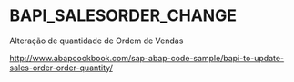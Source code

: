 # BAPI_SALESORDER_CHANGE
Alteração de quantidade de Ordem de Vendas


http://www.abapcookbook.com/sap-abap-code-sample/bapi-to-update-sales-order-order-quantity/
